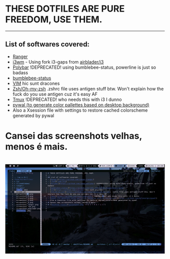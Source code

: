 # THESE DOTFILES ARE PURE FREEDOM, USE THEM.
---
## List of softwares covered:
- [Ranger](https://github.com/ranger/ranger)
- [i3wm](i3wm.org) - Using fork i3-gaps from [airblader/i3](https://github.com/Airblader/i3)
- [Polybar](https://github.com/jaagr/polybar) !DEPRECATED! using bumblebee-status, powerline is just so badass
- [bumblebee-status](https://github.com/tobi-wan-kenobi/bumblebee-status)
- [VIM](https://github.com/vim/vim) hic sunt dracones
- [Zsh/Oh-my-zsh](https://github.com/robbyrussell/oh-my-zsh) .zshrc file uses antigen stuff btw. Won't explain how the fuck do you use antigen cuz it's easy AF
- [Tmux](https://github.com/tmux/tmux/wiki) !DEPRECATED! who needs this with i3 I dunno
- [pywal (to generate color pallettes based on desktop background)](https://github.com/dylanaraps/pywal)
- Also a Xsession file with settings to restore cached colorscheme generated by pywal
# Cansei das screenshots velhas, menos é mais. 
# ![desktop_result](screenshot.png "A E S T H E T I C")



